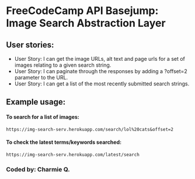 <!DOCTYPE html>
<html>
<head>
</head>

<body>
  <h1>FreeCodeCamp API Basejump: Image Search Abstraction Layer</h1>
  <h2>User stories:</h2>

  <ul>
  <li>User Story: I can get the image URLs, alt text and page urls for a set of images relating to a given search string.</li>
  <li>User Story: I can paginate through the responses by adding a ?offset=2 parameter to the URL.</li>
  <li>User Story: I can get a list of the most recently submitted search strings.</li>
  </ul>

  <h2>Example usage:</h2>
  <h4>To search for a list of images:</h4>
  <code>https://img-search-serv.herokuapp.com/search/lol%20cats&offset=2</code><br>

  <h4>To check the latest terms/keywords searched:</h4>
  <code>https://img-search-serv.herokuapp.com/latest/search</code><br>

  <h3>Coded by: Charmie Q.</h3>


</body>

</html>
